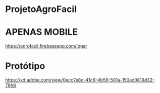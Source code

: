 # ProjetoAgroFacil
 
# APENAS MOBILE
 
https://agrofacil.firebaseapp.com/logar

# Protótipo

https://xd.adobe.com/view/0ecc7e8d-41c6-4b59-501a-150ac0819d32-78fd/
